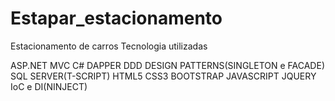 # Estapar_estacionamento
Estacionamento de carros
Tecnologia utilizadas

ASP.NET MVC
C#
DAPPER
DDD
DESIGN PATTERNS(SINGLETON e FACADE)
SQL SERVER(T-SCRIPT)
HTML5
CSS3
BOOTSTRAP
JAVASCRIPT
JQUERY
IoC e DI(NINJECT)

